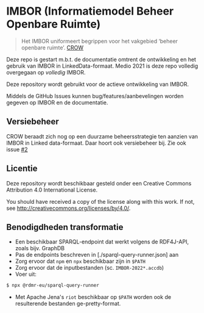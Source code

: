 # IMBOR (Informatiemodel Beheer Openbare Ruimte)

> Het IMBOR uniformeert begrippen voor het vakgebied ‘beheer openbare ruimte’. 
> [CROW](https://www.crow.nl/thema-s/management-openbare-ruimte/imbor/over-imbor)

Deze repo is gestart m.b.t. de documentatie omtrent de ontwikkeling en het gebruik van IMBOR in LinkedData-formaat. 
Medio 2021 is deze repo volledig overgegaan op _volledig_ IMBOR.

Deze repository wordt gebruikt voor de actieve ontwikkeling van IMBOR. 

Middels de GitHub Issues kunnen bug/features/aanbevelingen worden gegeven op IMBOR en de documentatie.

## Versiebeheer

CROW beraadt zich nog op een duurzame beheersstrategie ten aanzien van IMBOR in Linked data-formaat. 
Daar hoort ook versiebeheer bij. Zie ook issue [#2](https://github.com/Stichting-CROW/imbor/issues/2)

## Licentie

Deze repository wordt beschikbaar gesteld onder een Creative Commons Attribution 4.0 International License.

You should have received a copy of the license along with this
work. If not, see <http://creativecommons.org/licenses/by/4.0/>.

## Benodigdheden transformatie

- Een beschikbaar SPARQL-endpoint dat werkt volgens de RDF4J-API, zoals bijv. GraphDB
- Pas de endpoints beschreven in [./sparql-query-runner.json] aan
- Zorg ervoor dat `npm` en `npx` beschikbaar zijn in `$PATH`
- Zorg ervoor dat de inputbestanden (sc. `IMBOR-2022*.accdb`)
- Voer uit: 

```sh
$ npx @rdmr-eu/sparql-query-runner
```

- Met Apache Jena's `riot` beschikbaar op `$PATH` worden ook de resulterende bestanden ge-pretty-format.
